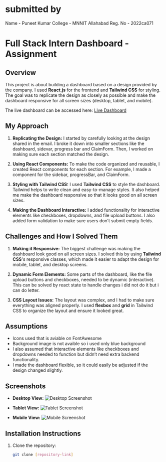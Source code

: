 # submitted by 
Name - Puneet Kumar
College - MNNIT Allahabad
Reg. No - 2022ca071 

# Full Stack Intern Dashboard - Assignment

## Overview

This project is about building a dashboard based on a design provided by the company. I used **React.js** for the frontend and **Tailwind CSS** for styling. The goal was to replicate the design as closely as possible and make the dashboard responsive for all screen sizes (desktop, tablet, and mobile).

The live dashboard can be accessed here: [Live Dashboard](https://dashboard-rise11.vercel.app/)

## My Approach

1. **Replicating the Design:** I started by carefully looking at the design shared in the email. I broke it down into smaller sections like the dashboard, sidevar, progress bar and ClaimForm. Then, I worked on making sure each section matched the design.

2. **Using React Components:** To make the code organized and reusable, I created React components for each section. For example, I made a component for the sidebar, progressBar, and ClaimForm.

3. **Styling with Tailwind CSS:** I used **Tailwind CSS** to style the dashboard. Tailwind helps to write clean and easy-to-manage styles. It also helped me make the dashboard responsive so that it looks good on all screen sizes.

4. **Making the Dashboard Interactive:** I added functionality for interactive elements like checkboxes, dropdowns, and file upload buttons. I also added form validation to make sure users don’t submit empty fields.

## Challenges and How I Solved Them

1. **Making it Responsive:** The biggest challenge was making the dashboard look good on all screen sizes. I solved this by using **Tailwind CSS**'s responsive classes, which made it easier to adapt the design for mobile, tablet, and desktop screens.

2. **Dynamic Form Elements:** Some parts of the dashboard, like the file upload buttons and checkboxes, needed to be dynamic (interactive). This can be solved by react state to handle changes i did not do it but i can do letter.

3. **CSS Layout Issues:** The layout was complex, and I had to make sure everything was aligned properly. I used **flexbox** and **grid** in Tailwind CSS to organize the layout and ensure it looked great.

## Assumptions

- Icons used that is aviable on FontAwesome 
- Background image is not avaible so i used only blue background 
- I also assumed that interactive elements like checkboxes and dropdowns needed to function but didn’t need extra backend functionality.
- I made the dashboard flexible, so it could easily be adjusted if the design changed slightly.

## Screenshots

- **Desktop View:**
  ![Desktop Screenshot]({Desktop.png})

- **Tablet View:**
  ![Tablet Screenshot]()

- **Mobile View:**
  ![Mobile Screenshot]()

## Installation Instructions

1. Clone the repository:
   ```bash
   git clone [repository-link]
